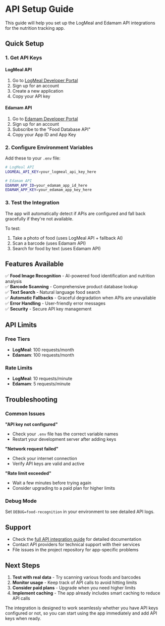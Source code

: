 # API Setup Guide

This guide will help you set up the LogMeal and Edamam API integrations for the nutrition tracking app.

## Quick Setup

### 1. Get API Keys

#### LogMeal API
1. Go to [LogMeal Developer Portal](https://logmeal.es/developers/)
2. Sign up for an account
3. Create a new application
4. Copy your API key

#### Edamam API
1. Go to [Edamam Developer Portal](https://developer.edamam.com/)
2. Sign up for an account
3. Subscribe to the "Food Database API"
4. Copy your App ID and App Key

### 2. Configure Environment Variables

Add these to your `.env` file:

```bash
# LogMeal API
LOGMEAL_API_KEY=your_logmeal_api_key_here

# Edamam API
EDAMAM_APP_ID=your_edamam_app_id_here
EDAMAM_APP_KEY=your_edamam_app_key_here
```

### 3. Test the Integration

The app will automatically detect if APIs are configured and fall back gracefully if they're not available.

To test:
1. Take a photo of food (uses LogMeal API + fallback AI)
2. Scan a barcode (uses Edamam API)
3. Search for food by text (uses Edamam API)

## Features Available

✅ **Food Image Recognition** - AI-powered food identification and nutrition analysis  
✅ **Barcode Scanning** - Comprehensive product database lookup  
✅ **Text Search** - Natural language food search  
✅ **Automatic Fallbacks** - Graceful degradation when APIs are unavailable  
✅ **Error Handling** - User-friendly error messages  
✅ **Security** - Secure API key management  

## API Limits

### Free Tiers
- **LogMeal**: 100 requests/month
- **Edamam**: 100 requests/month

### Rate Limits
- **LogMeal**: 10 requests/minute
- **Edamam**: 5 requests/minute

## Troubleshooting

### Common Issues

**"API key not configured"**
- Check your `.env` file has the correct variable names
- Restart your development server after adding keys

**"Network request failed"**
- Check your internet connection
- Verify API keys are valid and active

**"Rate limit exceeded"**
- Wait a few minutes before trying again
- Consider upgrading to a paid plan for higher limits

### Debug Mode

Set `DEBUG=food-recognition` in your environment to see detailed API logs.

## Support

- Check the [full API integration guide](./api-integration-guide.md) for detailed documentation
- Contact API providers for technical support with their services
- File issues in the project repository for app-specific problems

## Next Steps

1. **Test with real data** - Try scanning various foods and barcodes
2. **Monitor usage** - Keep track of API calls to avoid hitting limits
3. **Consider paid plans** - Upgrade when you need higher limits
4. **Implement caching** - The app already includes smart caching to reduce API calls

The integration is designed to work seamlessly whether you have API keys configured or not, so you can start using the app immediately and add API keys when ready.